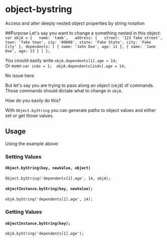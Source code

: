 # object-bystring
Access and alter deeply nested object properties by string notation

##Purpose
Let's say you want to change a something nested in this object:  
`var objA = {  
  name: 'tamb',  
  address: {  
    street: '123 fake street',  
    town: 'fake town',
    zip: '00000',
    state: 'Fake State',
    city: 'Fake City'
  },
  dependents: [
    {
      name: 'John Doe',
      age: 11
    },
    {
      name: 'Jane Doe',
      age: 13
    }
  ]
};`

 You coould easily write `objA.dependents[1].age = 14;`  
 Or even `var indx = 1;  objA.dependents[indx].age = 14;`  
 
 No issue here.  
 
 But let's say you are trying to pass along an object (`objB`) of commands.  Those commands should dictate what to change in `objA`.
 
 How do you easily do this?
 
 With `Object.byString` you can generate paths to object values and either set or get those values.
 
 ## Usage
 
 Using the example above:
 ### Setting Values
 #### `Object.byString(key, newValue, object)`
 
 `Object.byString('dependents[1].age', 14, objA);`
 
 #### `objectInstance.byString(key, newValue);`
 
 `objA.byString('dependents[1].age', 14);`
 
 
 ### Getting Values
 
 #### `objectInstance.byString(key);`
 
 `objA.byString('dependents[1].age');`
 
